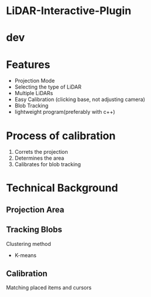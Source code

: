 # LiDAR-Interactive-Plugin

# dev

# Features
- Projection Mode
- Selecting the type of LiDAR
- Multiple LiDARs
- Easy Calibration (clicking base, not adjusting camera)
- Blob Tracking
- lightweight program(preferably with c++)

# Process of calibration
1. Correts the projection
2. Determines the area
3. Calibrates for blob tracking

# Technical Background
## Projection Area

## Tracking Blobs
Clustering
method
- K-means

## Calibration
Matching placed items and cursors


